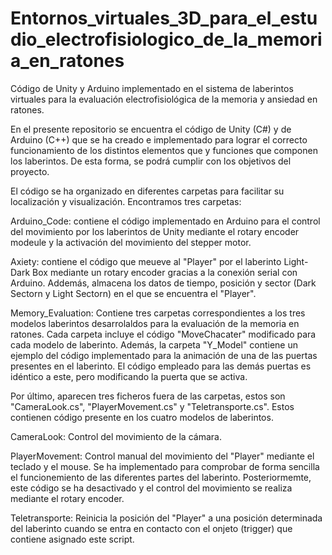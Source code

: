 # Entornos_virtuales_3D_para_el_estudio_electrofisiologico_de_la_memoria_en_ratones
Código de Unity y Arduino implementado en el sistema de laberintos virtuales para la evaluación electrofisiológica de la memoria y ansiedad en ratones.

En el presente repositorio se encuentra el código de Unity (C#) y de Arduino (C++) que se ha creado e implementado para lograr el correcto funcionamiento de los distintos elementos que y funciones que componen los laberintos. De esta forma, se podrá cumplir con los objetivos del proyecto.

El código se ha organizado en diferentes carpetas para facilitar su localización y visualización. Encontramos tres carpetas:

Arduino_Code: contiene el código implementado en Arduino para el control del movimiento por los laberintos de Unity mediante el rotary encoder modeule y la activación del movimiento del stepper motor.

Axiety: contiene el código que meueve al "Player" por el laberinto Light-Dark Box mediante un rotary encoder gracias a la conexión serial con Arduino. Addemás, almacena los datos de tiempo, posición y sector (Dark Sectorn y Light Sectorn) en el que se encuentra el "Player".

Memory_Evaluation: Contiene tres carpetas correspondientes a los tres modelos laberintos desarrolaldos para la evaluación de la memoria en ratones. Cada carpeta incluye el código "MoveChacater" modificado para cada modelo de laberinto. Además, la carpeta "Y_Model" contiene un ejemplo del código implementado para la animación de una de las puertas presentes en el laberinto. El código empleado para las demás puertas es idéntico a este, pero modificando la puerta que se activa.

Por último, aparecen tres ficheros fuera de las carpetas, estos son "CameraLook.cs", "PlayerMovement.cs" y "Teletransporte.cs". Estos contienen código presente en los cuatro modelos de laberintos.

CameraLook: Control del movimiento de la cámara. 

PlayerMovement: Control manual del movimiento del "Player"  mediante el teclado y el mouse. Se ha implementado para comprobar de forma sencilla el funcionemiento de las diferentes partes del laberinto. Posteriormemte, este código se ha desactivado y el control del movimiento se realiza mediante el rotary encoder.

Teletransporte: Reinicia la posición del "Player" a una posición determinada del laberinto cuando se entra en contacto con el onjeto (trigger) que contiene asignado este script.
